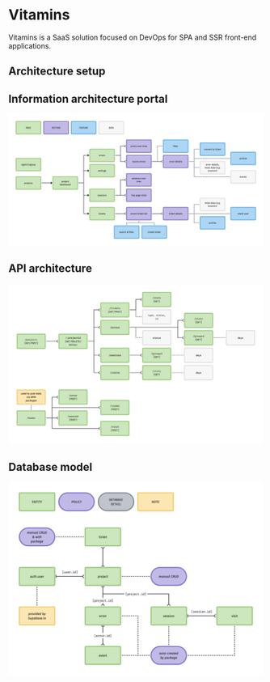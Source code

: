 # Vitamins

Vitamins is a SaaS solution focused on DevOps for SPA and SSR front-end applications.

## Architecture setup

## Information architecture portal

![](./images/information-architecture.png)

## API architecture

![](./images/api-architecture.png)

## Database model

![](./images/data-model.png)

